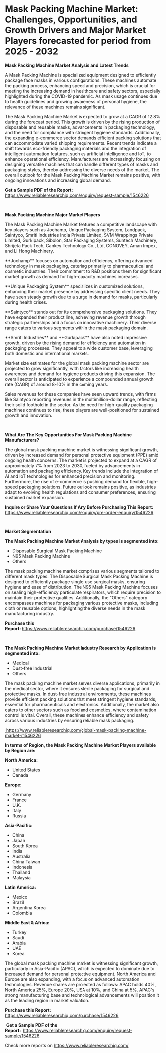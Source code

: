 <p><h1>Mask Packing Machine Market: Challenges, Opportunities, and Growth Drivers and Major Market Players forecasted for period from 2025 - 2032</h1></p><p><strong>Mask Packing Machine Market Analysis and Latest Trends</strong></p>
<p><p>A Mask Packing Machine is specialized equipment designed to efficiently package face masks in various configurations. These machines automate the packing process, enhancing speed and precision, which is crucial for meeting the increasing demand in healthcare and safety sectors, especially highlighted during the COVID-19 pandemic. As mask usage continues due to health guidelines and growing awareness of personal hygiene, the relevance of these machines remains significant.</p><p>The Mask Packing Machine Market is expected to grow at a CAGR of 12.8% during the forecast period. This growth is driven by the rising production of disposable and reusable masks, advancements in packaging technology, and the need for compliance with stringent hygiene standards. Additionally, the expanding e-commerce sector demands efficient packing solutions that can accommodate varied shipping requirements. Recent trends indicate a shift towards eco-friendly packaging materials and the integration of intelligent automation features, such as artificial intelligence and IoT, to enhance operational efficiency. Manufacturers are increasingly focusing on designing versatile machines that can handle different types of masks and packaging styles, thereby addressing the diverse needs of the market. The overall outlook for the Mask Packing Machine Market remains positive, with ongoing innovations and increasing global demand.</p></p>
<p><strong>Get a Sample PDF of the Report:&nbsp;</strong> <a href="https://www.reliableresearchiq.com/enquiry/request-sample/1546226?utm_campaign=3259&utm_medium=2&utm_source=Github&utm_content=ia&utm_term=11042025&utm_id=mask-packing-machine">https://www.reliableresearchiq.com/enquiry/request-sample/1546226</a></p>
<p>&nbsp;</p>
<p><strong>Mask Packing Machine Major Market Players</strong></p>
<p><p>The Mask Packing Machine Market features a competitive landscape with key players such as Jochamp, Unique Packaging System, Landpack, Saintyco, Smriti Industries India Private Limited, SVM Wrappings Private Limited, Gurkipack, Sibolon, Star Packaging Systems, Suntech Machinery, Shrijeta Pack Tech, Cankey Technology Co., Ltd, CONOVEY, Aman Impex, and Li Hong Machinery.</p><p>**Jochamp** focuses on automation and efficiency, offering advanced technology in mask packaging, catering primarily to pharmaceutical and cosmetic industries. Their commitment to R&D positions them for significant market growth as demand for high-capacity machines increases.</p><p>**Unique Packaging System** specializes in customized solutions, enhancing their market presence by addressing specific client needs. They have seen steady growth due to a surge in demand for masks, particularly during health crises.</p><p>**Saintyco** stands out for its comprehensive packaging solutions. They have expanded their product line, achieving revenue growth through strategic partnerships and a focus on innovative machinery. Their diverse range caters to various segments within the mask packaging domain.</p><p>**Smriti Industries** and **Gurkipack** have also noted impressive growth, driven by the rising demand for efficiency and automation in packaging processes. They appeal to a wide customer base, leveraging both domestic and international markets.</p><p>Market size estimates for the global mask packing machine sector are projected to grow significantly, with factors like increasing health awareness and demand for hygiene products driving this expansion. The overall sector is anticipated to experience a compounded annual growth rate (CAGR) of around 8-10% in the coming years.</p><p>Sales revenues for these companies have seen upward trends, with firms like Saintyco reporting revenues in the multimillion-dollar range, reflecting their solid foothold in the sector. As the need for high-quality packaging machines continues to rise, these players are well-positioned for sustained growth and innovation.</p></p>
<p>&nbsp;</p>
<p><strong>What Are The Key Opportunities For Mask Packing Machine Manufacturers?</strong></p>
<p><p>The global mask packing machine market is witnessing significant growth, driven by increased demand for personal protective equipment (PPE) amid ongoing health concerns. The market is projected to expand at a CAGR of approximately 7% from 2023 to 2030, fueled by advancements in automation and packaging efficiency. Key trends include the integration of AI and IoT technologies for enhanced precision and monitoring. Furthermore, the rise of e-commerce is pushing demand for flexible, high-speed packaging solutions. Future outlook remains positive, as industries adapt to evolving health regulations and consumer preferences, ensuring sustained market expansion.</p></p>
<p><strong>Inquire or Share Your Questions If Any Before Purchasing This Report:</strong> <a href="https://www.reliableresearchiq.com/enquiry/pre-order-enquiry/1546226?utm_campaign=3259&utm_medium=2&utm_source=Github&utm_content=ia&utm_term=11042025&utm_id=mask-packing-machine">https://www.reliableresearchiq.com/enquiry/pre-order-enquiry/1546226</a></p>
<p>&nbsp;</p>
<p><strong>Market Segmentation</strong></p>
<p><strong>The Mask Packing Machine Market Analysis by types is segmented into:</strong></p>
<p><ul><li>Disposable Surgical Mask Packing Machine</li><li>N95 Mask Packing Machine</li><li>Others</li></ul></p>
<p><p>The mask packing machine market comprises various segments tailored to different mask types. The Disposable Surgical Mask Packing Machine is designed to efficiently package single-use surgical masks, ensuring hygiene and ease of distribution. The N95 Mask Packing Machine focuses on sealing high-efficiency particulate respirators, which require precision to maintain their protective qualities. Additionally, the "Others" category encompasses machines for packaging various protective masks, including cloth or reusable options, highlighting the diverse needs in the mask manufacturing industry.</p></p>
<p><strong>Purchase this Report:&nbsp;</strong><a href="https://www.reliableresearchiq.com/purchase/1546226?utm_campaign=3259&utm_medium=2&utm_source=Github&utm_content=ia&utm_term=11042025&utm_id=mask-packing-machine">https://www.reliableresearchiq.com/purchase/1546226</a></p>
<p>&nbsp;</p>
<p><strong>The Mask Packing Machine Market Industry Research by Application is segmented into:</strong></p>
<p><ul><li>Medical</li><li>Dust-free Industrial</li><li>Others</li></ul></p>
<p><p>The mask packing machine market serves diverse applications, primarily in the medical sector, where it ensures sterile packaging for surgical and protective masks. In dust-free industrial environments, these machines provide efficient packing solutions that meet stringent hygiene standards, essential for pharmaceuticals and electronics. Additionally, the market also caters to other sectors such as food and cosmetics, where contamination control is vital. Overall, these machines enhance efficiency and safety across various industries by ensuring reliable mask packaging.</p></p>
<p><a href="https://www.reliableresearchiq.com/global-mask-packing-machine-market-r1546226?utm_campaign=3259&utm_medium=2&utm_source=Github&utm_content=ia&utm_term=11042025&utm_id=mask-packing-machine">&nbsp;https://www.reliableresearchiq.com/global-mask-packing-machine-market-r1546226</a></p>
<p><strong>In terms of Region, the Mask Packing Machine Market Players available by Region are:</strong></p>
<p>
    <p> <strong> North America: </strong>
        <ul>
            <li>United States</li>
            <li>Canada</li>
        </ul>
        </p> 
    <p> <strong> Europe: </strong>
        <ul>
            <li>Germany</li>
            <li>France</li>
            <li>U.K.</li>
            <li>Italy</li>
            <li>Russia</li>
        </ul>
        </p> 
    <p> <strong> Asia-Pacific: </strong>
        <ul>
            <li>China</li>
            <li>Japan</li>
            <li>South Korea</li>
            <li>India</li>
            <li>Australia</li>
            <li>China Taiwan</li>
            <li>Indonesia</li>
            <li>Thailand</li>
            <li>Malaysia</li>
        </ul>
        </p> 
    <p> <strong> Latin America: </strong>
        <ul>
            <li>Mexico</li>
            <li>Brazil</li>
            <li>Argentina Korea</li>
            <li>Colombia</li>
        </ul>
        </p> 
    <p> <strong> Middle East & Africa: </strong>
        <ul>
            <li>Turkey</li>
            <li>Saudi</li>
            <li>Arabia</li>
            <li>UAE</li>
            <li>Korea</li>
        </ul>
    </p>
    </p>
<p><p>The global mask packing machine market is witnessing significant growth, particularly in Asia-Pacific (APAC), which is expected to dominate due to increased demand for personal protective equipment. North America and Europe are also expanding, with a focus on advanced automation technologies. Revenue shares are projected as follows: APAC holds 40%, North America 25%, Europe 20%, USA at 10%, and China at 5%. APAC's strong manufacturing base and technological advancements will position it as the leading region in market valuation.</p></p>
<p><strong>Purchase this Report: </strong><a href="https://www.reliableresearchiq.com/purchase/1546226?utm_campaign=3259&utm_medium=2&utm_source=Github&utm_content=ia&utm_term=11042025&utm_id=mask-packing-machine">https://www.reliableresearchiq.com/purchase/1546226</a></p>
<p>&nbsp;<strong>Get a Sample PDF of the Report:&nbsp;&nbsp;</strong><a href="https://www.reliableresearchiq.com/enquiry/request-sample/1546226?utm_campaign=3259&utm_medium=2&utm_source=Github&utm_content=ia&utm_term=11042025&utm_id=mask-packing-machine">https://www.reliableresearchiq.com/enquiry/request-sample/1546226</a></p>
<p><strong></strong></p>
<p>Check more reports on <a href="https://www.reliableresearchiq.com/?utm_campaign=3259&utm_medium=2&utm_source=Github&utm_content=ia&utm_term=11042025&utm_id=mask-packing-machine">https://www.reliableresearchiq.com/</a></p>